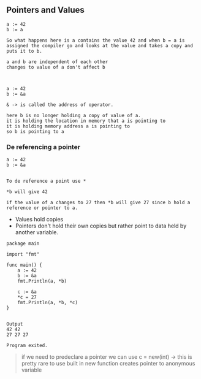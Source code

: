 ## Pointers and Values

```
a := 42
b := a

So what happens here is a contains the value 42 and when b = a is assigned the compiler go and looks at the value and takes a copy and puts it to b.

a and b are independent of each other
changes to value of a don't affect b



a := 42
b := &a

& -> is called the address of operator.

here b is no longer holding a copy of value of a.
it is holding the location in memory that a is pointing to 
it is holding memory address a is pointing to
so b is pointing to a

```

### De referencing a pointer
```
a := 42
b := &a


To de reference a point use *

*b will give 42

if the value of a changes to 27 then *b will give 27 since b hold a reference or pointer to a.
```

- Values hold copies
- Pointers don't hold their own copies but rather point to data held by another variable.

```
package main

import "fmt"

func main() {
	a := 42
	b := &a
	fmt.Println(a, *b)

	c := &a
	*c = 27
	fmt.Println(a, *b, *c)
}


Output
42 42
27 27 27

Program exited.
```


> if we need to predeclare a pointer we can use
> c = new(int)  -> this is pretty rare to use
> built in new function creates pointer to anonymous variable